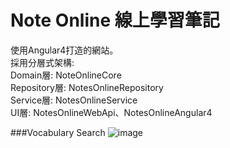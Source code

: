 # Note Online 線上學習筆記
使用Angular4打造的網站。<br>
採用分層式架構: <br>
Domain層:         NoteOnlineCore <br>
Repository層:    NotesOnlineRepository <br>
Service層:          NotesOnlineService <br>
UI層:                   NotesOnlineWebApi、NotesOnlineAngular4 <br>

###Vocabulary Search
![image](https://user-images.githubusercontent.com/25237461/34454883-3dff5c80-edaf-11e7-8619-421d4d9dc450.png)
